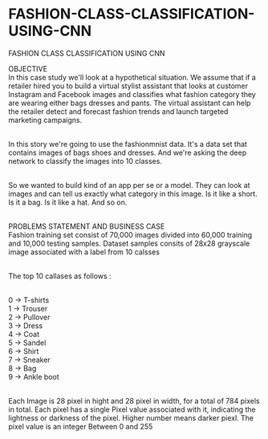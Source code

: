 # FASHION-CLASS-CLASSIFICATION-USING-CNN
FASHION CLASS CLASSIFICATION USING CNN

OBJECTIVE
<br/>In this case study we'll look at a hypothetical situation. We assume that if a retailer hired you to build a virtual stylist assistant that looks at customer Instagram and Facebook images and classifies what fashion category they are wearing either bags dresses and pants. The virtual assistant can help the retailer detect and forecast fashion trends and launch targeted marketing campaigns.

<br/>In this story we're going to use the fashionmnist data. It's a data set that contains images of bags shoes and dresses. And we're asking the deep network to classify the images into 10 classes.

<br/>So we wanted to build kind of an app per se or a model. They can look at images and can tell us exactly what category in this image. Is it like a short. Is it a bag. Is it like a hat. And so on.

<br/>PROBLEMS STATEMENT AND BUSINESS CASE
<br/>Fashion training set consist of 70,000 images divided into 60,000 training and 10,000 testing samples. Dataset samples consits of 28x28 grayscale image associated with a label from 10 calsses

<br/>The top 10 callases as follows :

<br/>0 -> T-shirts
<br/>1 -> Trouser
<br/>2 -> Pullover
<br/>3 -> Dress
<br/>4 -> Coat
<br/>5 -> Sandel
<br/>6 -> Shirt
<br/>7 -> Sneaker
<br/>8 -> Bag
<br/>9 -> Ankle boot

<br/>Each Image is 28 pixel in hight and 28 pixel in width, for a total of 784 pixels in total. Each pixel has a single Pixel value associated with it, indicating the lightness or darkness of the pixel. Higher number means darker piexl. The pixel value is an integer Between 0 and 255
